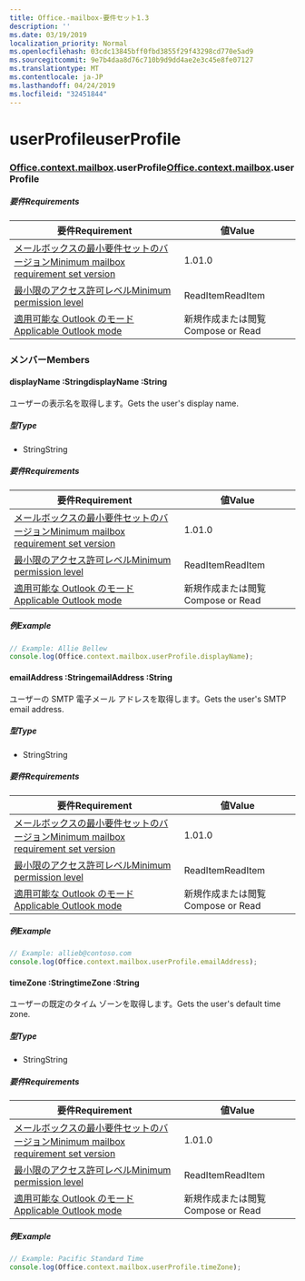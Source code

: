 ```yaml
---
title: Office.-mailbox-要件セット1.3
description: ''
ms.date: 03/19/2019
localization_priority: Normal
ms.openlocfilehash: 03cdc13845bff0fbd3855f29f43298cd770e5ad9
ms.sourcegitcommit: 9e7b4daa8d76c710b9d9dd4ae2e3c45e8fe07127
ms.translationtype: MT
ms.contentlocale: ja-JP
ms.lasthandoff: 04/24/2019
ms.locfileid: "32451844"
---
```

# <a name="userprofile"></a><span data-ttu-id="412eb-102">userProfile</span><span class="sxs-lookup"><span data-stu-id="412eb-102">userProfile</span></span>

### <a name="officeofficemdcontextofficecontextmdmailboxofficecontextmailboxmduserprofile"></a><span data-ttu-id="412eb-103">[Office](Office.md)[.context](Office.context.md)[.mailbox](Office.context.mailbox.md).userProfile</span><span class="sxs-lookup"><span data-stu-id="412eb-103">[Office](Office.md)[.context](Office.context.md)[.mailbox](Office.context.mailbox.md).userProfile</span></span>

##### <a name="requirements"></a><span data-ttu-id="412eb-104">要件</span><span class="sxs-lookup"><span data-stu-id="412eb-104">Requirements</span></span>

|<span data-ttu-id="412eb-105">要件</span><span class="sxs-lookup"><span data-stu-id="412eb-105">Requirement</span></span>| <span data-ttu-id="412eb-106">値</span><span class="sxs-lookup"><span data-stu-id="412eb-106">Value</span></span>|
|---|---|
|[<span data-ttu-id="412eb-107">メールボックスの最小要件セットのバージョン</span><span class="sxs-lookup"><span data-stu-id="412eb-107">Minimum mailbox requirement set version</span></span>](/office/dev/add-ins/reference/requirement-sets/outlook-api-requirement-sets)| <span data-ttu-id="412eb-108">1.0</span><span class="sxs-lookup"><span data-stu-id="412eb-108">1.0</span></span>|
|[<span data-ttu-id="412eb-109">最小限のアクセス許可レベル</span><span class="sxs-lookup"><span data-stu-id="412eb-109">Minimum permission level</span></span>](/outlook/add-ins/understanding-outlook-add-in-permissions)| <span data-ttu-id="412eb-110">ReadItem</span><span class="sxs-lookup"><span data-stu-id="412eb-110">ReadItem</span></span>|
|[<span data-ttu-id="412eb-111">適用可能な Outlook のモード</span><span class="sxs-lookup"><span data-stu-id="412eb-111">Applicable Outlook mode</span></span>](/outlook/add-ins/#extension-points)| <span data-ttu-id="412eb-112">新規作成または閲覧</span><span class="sxs-lookup"><span data-stu-id="412eb-112">Compose or Read</span></span>|

### <a name="members"></a><span data-ttu-id="412eb-113">メンバー</span><span class="sxs-lookup"><span data-stu-id="412eb-113">Members</span></span>

####  <a name="displayname-string"></a><span data-ttu-id="412eb-114">displayName :String</span><span class="sxs-lookup"><span data-stu-id="412eb-114">displayName :String</span></span>

<span data-ttu-id="412eb-115">ユーザーの表示名を取得します。</span><span class="sxs-lookup"><span data-stu-id="412eb-115">Gets the user's display name.</span></span>

##### <a name="type"></a><span data-ttu-id="412eb-116">型</span><span class="sxs-lookup"><span data-stu-id="412eb-116">Type</span></span>

*   <span data-ttu-id="412eb-117">String</span><span class="sxs-lookup"><span data-stu-id="412eb-117">String</span></span>

##### <a name="requirements"></a><span data-ttu-id="412eb-118">要件</span><span class="sxs-lookup"><span data-stu-id="412eb-118">Requirements</span></span>

|<span data-ttu-id="412eb-119">要件</span><span class="sxs-lookup"><span data-stu-id="412eb-119">Requirement</span></span>| <span data-ttu-id="412eb-120">値</span><span class="sxs-lookup"><span data-stu-id="412eb-120">Value</span></span>|
|---|---|
|[<span data-ttu-id="412eb-121">メールボックスの最小要件セットのバージョン</span><span class="sxs-lookup"><span data-stu-id="412eb-121">Minimum mailbox requirement set version</span></span>](/office/dev/add-ins/reference/requirement-sets/outlook-api-requirement-sets)| <span data-ttu-id="412eb-122">1.0</span><span class="sxs-lookup"><span data-stu-id="412eb-122">1.0</span></span>|
|[<span data-ttu-id="412eb-123">最小限のアクセス許可レベル</span><span class="sxs-lookup"><span data-stu-id="412eb-123">Minimum permission level</span></span>](/outlook/add-ins/understanding-outlook-add-in-permissions)| <span data-ttu-id="412eb-124">ReadItem</span><span class="sxs-lookup"><span data-stu-id="412eb-124">ReadItem</span></span>|
|[<span data-ttu-id="412eb-125">適用可能な Outlook のモード</span><span class="sxs-lookup"><span data-stu-id="412eb-125">Applicable Outlook mode</span></span>](/outlook/add-ins/#extension-points)| <span data-ttu-id="412eb-126">新規作成または閲覧</span><span class="sxs-lookup"><span data-stu-id="412eb-126">Compose or Read</span></span>|

##### <a name="example"></a><span data-ttu-id="412eb-127">例</span><span class="sxs-lookup"><span data-stu-id="412eb-127">Example</span></span>

```javascript
// Example: Allie Bellew
console.log(Office.context.mailbox.userProfile.displayName);
```

####  <a name="emailaddress-string"></a><span data-ttu-id="412eb-128">emailAddress :String</span><span class="sxs-lookup"><span data-stu-id="412eb-128">emailAddress :String</span></span>

<span data-ttu-id="412eb-129">ユーザーの SMTP 電子メール アドレスを取得します。</span><span class="sxs-lookup"><span data-stu-id="412eb-129">Gets the user's SMTP email address.</span></span>

##### <a name="type"></a><span data-ttu-id="412eb-130">型</span><span class="sxs-lookup"><span data-stu-id="412eb-130">Type</span></span>

*   <span data-ttu-id="412eb-131">String</span><span class="sxs-lookup"><span data-stu-id="412eb-131">String</span></span>

##### <a name="requirements"></a><span data-ttu-id="412eb-132">要件</span><span class="sxs-lookup"><span data-stu-id="412eb-132">Requirements</span></span>

|<span data-ttu-id="412eb-133">要件</span><span class="sxs-lookup"><span data-stu-id="412eb-133">Requirement</span></span>| <span data-ttu-id="412eb-134">値</span><span class="sxs-lookup"><span data-stu-id="412eb-134">Value</span></span>|
|---|---|
|[<span data-ttu-id="412eb-135">メールボックスの最小要件セットのバージョン</span><span class="sxs-lookup"><span data-stu-id="412eb-135">Minimum mailbox requirement set version</span></span>](/office/dev/add-ins/reference/requirement-sets/outlook-api-requirement-sets)| <span data-ttu-id="412eb-136">1.0</span><span class="sxs-lookup"><span data-stu-id="412eb-136">1.0</span></span>|
|[<span data-ttu-id="412eb-137">最小限のアクセス許可レベル</span><span class="sxs-lookup"><span data-stu-id="412eb-137">Minimum permission level</span></span>](/outlook/add-ins/understanding-outlook-add-in-permissions)| <span data-ttu-id="412eb-138">ReadItem</span><span class="sxs-lookup"><span data-stu-id="412eb-138">ReadItem</span></span>|
|[<span data-ttu-id="412eb-139">適用可能な Outlook のモード</span><span class="sxs-lookup"><span data-stu-id="412eb-139">Applicable Outlook mode</span></span>](/outlook/add-ins/#extension-points)| <span data-ttu-id="412eb-140">新規作成または閲覧</span><span class="sxs-lookup"><span data-stu-id="412eb-140">Compose or Read</span></span>|

##### <a name="example"></a><span data-ttu-id="412eb-141">例</span><span class="sxs-lookup"><span data-stu-id="412eb-141">Example</span></span>

```javascript
// Example: allieb@contoso.com
console.log(Office.context.mailbox.userProfile.emailAddress);
```

####  <a name="timezone-string"></a><span data-ttu-id="412eb-142">timeZone :String</span><span class="sxs-lookup"><span data-stu-id="412eb-142">timeZone :String</span></span>

<span data-ttu-id="412eb-143">ユーザーの既定のタイム ゾーンを取得します。</span><span class="sxs-lookup"><span data-stu-id="412eb-143">Gets the user's default time zone.</span></span>

##### <a name="type"></a><span data-ttu-id="412eb-144">型</span><span class="sxs-lookup"><span data-stu-id="412eb-144">Type</span></span>

*   <span data-ttu-id="412eb-145">String</span><span class="sxs-lookup"><span data-stu-id="412eb-145">String</span></span>

##### <a name="requirements"></a><span data-ttu-id="412eb-146">要件</span><span class="sxs-lookup"><span data-stu-id="412eb-146">Requirements</span></span>

|<span data-ttu-id="412eb-147">要件</span><span class="sxs-lookup"><span data-stu-id="412eb-147">Requirement</span></span>| <span data-ttu-id="412eb-148">値</span><span class="sxs-lookup"><span data-stu-id="412eb-148">Value</span></span>|
|---|---|
|[<span data-ttu-id="412eb-149">メールボックスの最小要件セットのバージョン</span><span class="sxs-lookup"><span data-stu-id="412eb-149">Minimum mailbox requirement set version</span></span>](/office/dev/add-ins/reference/requirement-sets/outlook-api-requirement-sets)| <span data-ttu-id="412eb-150">1.0</span><span class="sxs-lookup"><span data-stu-id="412eb-150">1.0</span></span>|
|[<span data-ttu-id="412eb-151">最小限のアクセス許可レベル</span><span class="sxs-lookup"><span data-stu-id="412eb-151">Minimum permission level</span></span>](/outlook/add-ins/understanding-outlook-add-in-permissions)| <span data-ttu-id="412eb-152">ReadItem</span><span class="sxs-lookup"><span data-stu-id="412eb-152">ReadItem</span></span>|
|[<span data-ttu-id="412eb-153">適用可能な Outlook のモード</span><span class="sxs-lookup"><span data-stu-id="412eb-153">Applicable Outlook mode</span></span>](/outlook/add-ins/#extension-points)| <span data-ttu-id="412eb-154">新規作成または閲覧</span><span class="sxs-lookup"><span data-stu-id="412eb-154">Compose or Read</span></span>|

##### <a name="example"></a><span data-ttu-id="412eb-155">例</span><span class="sxs-lookup"><span data-stu-id="412eb-155">Example</span></span>

```javascript
// Example: Pacific Standard Time
console.log(Office.context.mailbox.userProfile.timeZone);
```
